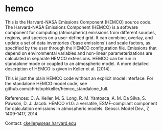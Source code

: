 hemco
=====

This is the Harvard-NASA Emissions Component (HEMCO) source code. The Harvard-NASA Emissions Component (HEMCO) is a software
component for computing (atmospheric) emissions from different sources, regions, and species on a user-defined grid. It
can combine, overlay, and update a set of data inventories ('base emissions') and scale factors, as specified by the
user through the HEMCO configuration file. Emissions that depend on environmental variables and non-linear
parameterizations are calculated in separate HEMCO extensions. HEMCO can be run in standalone mode or coupled to an
atmospheric model.
A more detailed description of HEMCO is given in Keller et al. (2014).

This is just the plain HEMCO code without an explicit model interface. For the standalone HEMCO model code, see
github.com/christophkeller/hemco_standalone_full.

References: C. A. Keller, M. S. Long, R. M. Yantosca, A. M. Da Silva, S. Pawson, D. J. Jacob: HEMCO v1.0: a versatile,
ESMF-compliant component for calculation emissions in atmospheric models. Geosci. Model Dev., 7, 1409-1417, 2014.

Contact: ckeller@seas.harvard.edu
